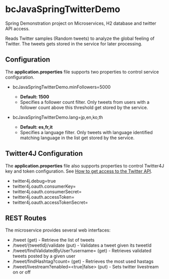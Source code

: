 # bcJavaSpringTwitterDemo
Spring Demonstration project on Microservices, H2 database and twitter API access.

Reads Twitter samples (Random tweets) to analyze the global feeling of Twitter. The tweets gets stored in the service for later processing.

## Configuration
The **application.properties** file supports two properties to control service configuration.

- bcJavaSpringTwitterDemo.minFollowers=5000
  - **Default: 1500**
  - Specifies a follower count filter. Only tweets from users with a follower count above this threshold get stored by the service.

- bcJavaSpringTwitterDemo.lang=jp,en,ko,th
  - **Default: es,fr,it**
  - Specifies a language filter. Only tweets with language identified matching language in the list get stored by the service.

## Twitter4J Configuration
The **application.properties** file also supports properties to control Twitter4J key and token configuration. See [How to get access to the Twitter API](https://developer.twitter.com/en/docs/twitter-api/getting-started/getting-access-to-the-twitter-api).

* twitter4j.debug=true
* twitter4j.oauth.consumerKey=<Credentials>
* twitter4j.oauth.consumerSecret=<Credentials>
* twitter4j.oauth.accessToken=<Credentials>
* twitter4j.oauth.accessTokenSecret=<Credentials>

## REST Routes
The microservice provides several web interfaces:
* /tweet (get) - Retrieve the list of tweets
* /tweet/{tweetId}/validate (put) - Validates a tweet given its tweetId
* /tweet/findValidatedByUser?username=<name> (get) - Retrieves validated tweets posted by a given user
* /tweet/findHashtag?count=<num> (get) - Retrieves the most used hastags
* /tweet/livestream?enabled=<true|false> (put) - Sets twitter livestream on or off
